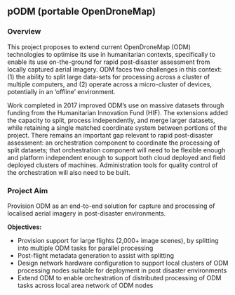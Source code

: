 ## pODM (portable OpenDroneMap)

### Overview

This project proposes to extend current OpenDroneMap (ODM) technologies to optimise its use in humanitarian contexts, specifically to enable its use on-the-ground for rapid post-disaster assessment from locally captured aerial imagery. ODM faces two challenges in this context: (1) the ability to split large data-sets for processing across a cluster of multiple computers, and (2) operate across a micro-cluster of devices, potentially in an ‘offline’ environment.

Work completed in 2017 improved ODM’s use on massive datasets through funding from the Humanitarian Innovation Fund (HIF). The extensions added the capacity to split, process independently, and merge larger datasets, while retaining a single matched coordinate system between portions of the project. There remains an important gap relevant to rapid post-disaster assessment: an orchestration component to coordinate the processing of split datasets; that orchestration component will need to be flexible enough and platform independent enough to support both cloud deployed and field deployed clusters of machines. Administration tools for quality control of the orchestration will also need to be built.

### Project Aim

Provision ODM as an end-to-end solution for capture and processing of localised aerial imagery in post-disaster environments.

**Objectives:**
- Provision support for large flights (2,000+ image scenes), by splitting into multiple ODM tasks for parallel processing
- Post-flight metadata generation to assist with splitting
- Design network hardware configuration to support local clusters of ODM processing nodes suitable for deployment in post disaster environments
- Extend ODM to enable orchestration of distributed processing of ODM tasks across local area network of ODM nodes

